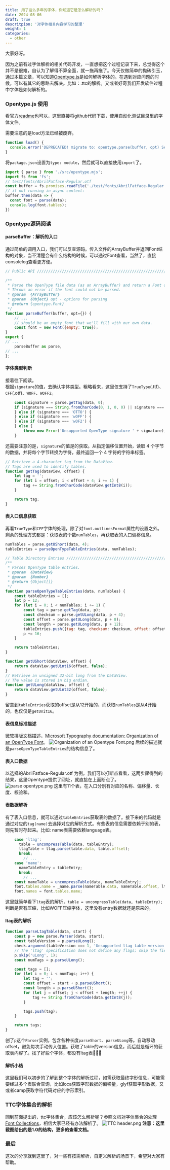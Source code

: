 ```yaml
---
title: 用了这么多年的字体，你知道它是怎么解析的吗？
date: 2024-08-06
draft: true
descritpion: '对字体相关内容学习的整理'
weight: 1
categories:
  - other
---
```


大家好呀。

因为之前有过字体解析的相关代码开发，一直想把这个过程记录下来，总觉得这个并不是很难，自认为了解得不算全面，就一拖再拖了。今天仅做简单的抛砖引玉，通过本篇文章，可以知道[Opentype.js](https://opentype.js.org/)是如何解析字体的。在遇到对应问题的时候，可以有其它的思路去解决。比如：.ttc的解析。又或者好奇我们开发软件过程中字体是如何解析的。

### Opentype.js 使用
看官方[readme](https://github.com/opentypejs/opentype.js)也可以，这里直接将github代码下载，使用自动化测试目录里的字体文件。

需要注意的是load方法已经被废弃。
```js
function load() {
  console.error('DEPRECATED! migrate to: opentype.parse(buffer, opt) See: https://github.com/opentypejs/opentype.js/issues/675');
}
```
将`package.json`设置为`type: module`，然后就可以直接使用`import`了。
```js
import { parse } from './src/opentype.mjs';
import fs from 'fs';
// test/fonts/AbrilFatface-Regular.otf
const buffer = fs.promises.readFile('./test/fonts/AbrilFatface-Regular.otf');
// if not running in async context:
buffer.then(data => {
  const font = parse(data);
  console.log(font.tables);
})
```

### Opentype源码阅读
#### parseBuffer：解析的入口
通过简单的调用入口，我们可以反查源码。传入文件的ArrayBuffer并返回Font结构的对象，当不清楚会有什么结构的时候，可以通过Font查看，当然了，直接consolelog查看更方便。
```js
// Public API ///////////////////////////////////////////////////////////

/**
 * Parse the OpenType file data (as an ArrayBuffer) and return a Font object.
 * Throws an error if the font could not be parsed.
 * @param  {ArrayBuffer}
 * @param  {Object} opt - options for parsing
 * @return {opentype.Font}
 */
function parseBuffer(buffer, opt={}) {
    // ...
    // should be an empty font that we'll fill with our own data.
    const font = new Font({empty: true});
}
export {
// ...
    parseBuffer as parse,
// ...
};
```
#### 字体类型判断
接着往下阅读。    
根据`signature`的值，去确认字体类型。粗略看来，这里仅支持了`TrueType`(.ttf)、`CFF`(.otf)、`WOFF`、`WOFF2`。
```js
    const signature = parse.getTag(data, 0);
    if (signature === String.fromCharCode(0, 1, 0, 0) || signature === 'true' || signature === 'typ1') {
    } else if (signature === 'OTTO') {
    } else if (signature === 'wOFF') {
    } else if (signature === 'wOF2') {
    } else {
        throw new Error('Unsupported OpenType signature ' + signature);
    }
```
还需要注意的是，`signature`的值是的获取。从指定偏移位置开始，读取 4 个字节的数据，并将每个字节转换为字符，最终返回一个 4 字符的字符串标签。
```js
// Retrieve a 4-character tag from the DataView.
// Tags are used to identify tables.
function getTag(dataView, offset) {
    let tag = '';
    for (let i = offset; i < offset + 4; i += 1) {
        tag += String.fromCharCode(dataView.getInt8(i));
    }

    return tag;
}
```
#### 表入口信息获取
再看`TrueType`和`CFF`字体的处理，除了对`font.outlinesFormat`属性的设置之外。剩余的处理方式都是：获取表的个数`numTables`，再获取表的入口偏移信息。
```js
numTables = parse.getUShort(data, 4);
tableEntries = parseOpenTypeTableEntries(data, numTables);
```
```js
// Table Directory Entries //////////////////////////////////////////////
/**
 * Parses OpenType table entries.
 * @param  {DataView}
 * @param  {Number}
 * @return {Object[]}
 */
function parseOpenTypeTableEntries(data, numTables) {
    const tableEntries = [];
    let p = 12;
    for (let i = 0; i < numTables; i += 1) {
        const tag = parse.getTag(data, p);
        const checksum = parse.getULong(data, p + 4);
        const offset = parse.getULong(data, p + 8);
        const length = parse.getULong(data, p + 12);
        tableEntries.push({tag: tag, checksum: checksum, offset: offset, length: length, compression: false});
        p += 16;
    }

    return tableEntries;
}
```
```js
function getUShort(dataView, offset) {
    return dataView.getUint16(offset, false);
}
// Retrieve an unsigned 32-bit long from the DataView.
// The value is stored in big endian.
function getULong(dataView, offset) {
    return dataView.getUint32(offset, false);
}
```
留意到`tableEntries`获取的offset是从12开始的，而获取`numTables`是从4开始的，也仅仅是`getUnit16`。
#### 表信息标准描述
微软排版文档描述，[Microsoft Typography documentation: Organization of an OpenType Font](https://learn.microsoft.com/en-us/typography/opentype/otspec181/otff#organization-of-an-opentype-font)。
![Organization of an Opentype Font.png](https://s2.loli.net/2024/08/07/VhS8GrNTDQ3Aenw.png)
后续的描述就是`parseOpenTypeTableEntries`的结构信息了。

#### 表入口数据
以选择的AbrilFatface-Regular.otf 为例。我们可以打断点看看，这两步骤得到的结果，这里Opentype提供了网址，就直接在上面断点了。
![parse opentype.png](https://s2.loli.net/2024/08/07/HzeZS4gYq52sbOK.png)
这里有11个表，在入口分别有对应的名称、偏移量、长度、校验和。

#### 表数据解析
有了表入口信息，就可以通过`tableEntries`获取表的数据了。接下来的代码就是通过对应的`tag(name)`去选择对应的解析方式。有些表的信息需要依赖于别的表，则先暂时存起来。比如: name表需要依赖language表。
```js
    case 'ltag':
      table = uncompressTable(data, tableEntry);
      ltagTable = ltag.parse(table.data, table.offset);
      break;
		// ...
    case 'name':
      nameTableEntry = tableEntry;
      break;
		// ...
    const nameTable = uncompressTable(data, nameTableEntry);
    font.tables.name = _name.parse(nameTable.data, nameTable.offset, ltagTable);
    font.names = font.tables.name;
```
这里就简单看下`ltag`表的解析，`table = uncompressTable(data, tableEntry);`判断是否有压缩，比如WOFF压缩字体，这里没有entry数据就还是原来的。
#### ltag表的解析
```js
function parseLtagTable(data, start) {
    const p = new parse.Parser(data, start);
    const tableVersion = p.parseULong();
    check.argument(tableVersion === 1, 'Unsupported ltag table version.');
    // The 'ltag' specification does not define any flags; skip the field.
    p.skip('uLong', 1);
    const numTags = p.parseULong();

    const tags = [];
    for (let i = 0; i < numTags; i++) {
        let tag = '';
        const offset = start + p.parseUShort();
        const length = p.parseUShort();
        for (let j = offset; j < offset + length; ++j) {
            tag += String.fromCharCode(data.getInt8(j));
        }

        tags.push(tag);
    }

    return tags;
}
```
创了`p`这个`Parser`实例，包含各种长度`parseShort`、`parseULong`等。自动移动offset，避免每次手动传入位置。获取了table的version信息，而后就是循环的获取表内容了。找了好些个字体，都没有ltag表🤦🏻‍♀️

#### 解析小结
这里我们可以初步的了解到整个字体的解析过程，如需获取最终字形信息，可能需要经过多个表联合查询，比如loca获取字形数据的偏移量，glyf获取字形数据，又或者camp获取字符代码对应的字形索引。

### TTC字体集合的解析
回到前面提出的，ttc字体集合，应该怎么解析呢？参照文档对字体集合的处理 [Font Collections](https://learn.microsoft.com/en-us/typography/opentype/otspec181/otff#font-collections)，相信大家已经有办法解析了。
![TTC header.png](https://s2.loli.net/2024/08/07/AgdC4a6HYp3ZlJ9.png)
**注意：这里截图给出的是1.0的结构，更多的查看文档。**

### 最后
这次的分享就到这里了，对一些有按需解析，自定义解析的场景下，希望对大家有帮助。
